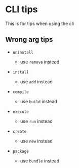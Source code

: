 # CLI tips

This is for tips when using the cli

## Wrong arg tips

- `uninstall`
  - use `remove` instead

- `install`
  - use `add` instead

- `compile`
  - use `build` instead

- `execute`
  - use `run` instead

- `create`
  - use `new` instead

- `package`
  - use `bundle` instead
